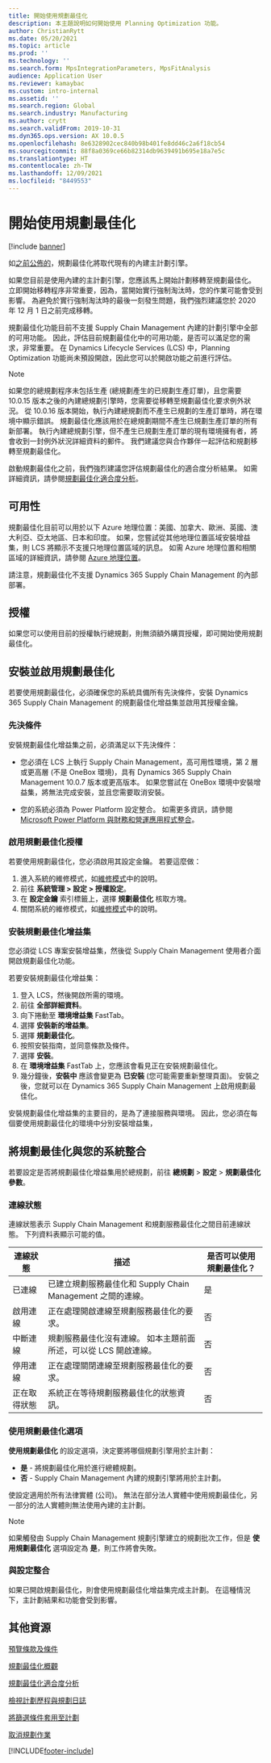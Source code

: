 ```yaml
---
title: 開始使用規劃最佳化
description: 本主題說明如何開始使用 Planning Optimization 功能。
author: ChristianRytt
ms.date: 05/20/2021
ms.topic: article
ms.prod: ''
ms.technology: ''
ms.search.form: MpsIntegrationParameters, MpsFitAnalysis
audience: Application User
ms.reviewer: kamaybac
ms.custom: intro-internal
ms.assetid: ''
ms.search.region: Global
ms.search.industry: Manufacturing
ms.author: crytt
ms.search.validFrom: 2019-10-31
ms.dyn365.ops.version: AX 10.0.5
ms.openlocfilehash: 8e6328902cec840b98b401fe8dd46c2a6f18cb54
ms.sourcegitcommit: 88f8a0369ce66b82314db9639491b695e18a7e5c
ms.translationtype: HT
ms.contentlocale: zh-TW
ms.lasthandoff: 12/09/2021
ms.locfileid: "8449553"
---
```

# <a name="get-started-with-planning-optimization"></a>開始使用規劃最佳化

[!include [banner](../../includes/banner.md)]

如[之前公佈的](../../get-started/removed-deprecated-features-scm-updates.md#use-of-built-in-supply-chain-management-master-planning-engine-for-distribution-scenarios)，規劃最佳化將取代現有的內建主計劃引擎。

如果您目前是使用內建的主計劃引擎，您應該馬上開始計劃移轉至規劃最佳化。 立即開始移轉程序非常重要，因為，當開始實行強制淘汰時，您的作業可能會受到影響。 為避免於實行強制淘汰時的最後一刻發生問題，我們強烈建議您於 2020 年 12 月 1 日之前完成移轉。 

規劃最佳化功能目前不支援 Supply Chain Management 內建的計劃引擎中全部的可用功能。 因此，評估目前規劃最佳化中的可用功能，是否可以滿足您的需求，非常重要。 在 Dynamics Lifecycle Services (LCS) 中，Planning Optimization 功能尚未預設開啟，因此您可以於開啟功能之前進行評估。

> [!NOTE]
> 如果您的總規劃程序未包括生產 (總規劃產生的已規劃生產訂單)，且您需要 10.0.15 版本之後的內建總規劃引擎時，您需要從移轉至規劃最佳化要求例外狀況。 從 10.0.16 版本開始，執行內建總規劃而不產生已規劃的生產訂單時，將在環境中顯示錯誤。 規劃最佳化應該用於在總規劃期間不產生已規劃生產訂單的所有新部署。 執行內建總規劃引擎，但不產生已規劃生產訂單的現有環境擁有者，將會收到一封例外狀況詳細資料的郵件。 我們建議您與合作夥伴一起評估和規劃移轉至規劃最佳化。

啟動規劃最佳化之前，我們強烈建議您評估規劃最佳化的適合度分析結果。 如需詳細資訊，請參閱[規劃最佳化適合度分析](planning-optimization-fit-analysis.md)。

## <a name="availability"></a>可用性

規劃最佳化目前可以用於以下 Azure 地理位置：美國、加拿大、歐洲、英國、澳大利亞、亞太地區、日本和印度。 如果，您嘗試從其他地理位置區域安裝增益集，則 LCS 將顯示不支援只地理位置區域的訊息。 如需 Azure 地理位置和相關區域的詳細資訊，請參閱 [Azure 地理位置](https://azure.microsoft.com/global-infrastructure/geographies/#geographies)。

請注意，規劃最佳化不支援 Dynamics 365 Supply Chain Management 的內部部署。

## <a name="licensing"></a>授權

如果您可以使用目前的授權執行總規劃，則無須額外購買授權，即可開始使用規劃最佳化。

## <a name="install-and-enable-planning-optimization"></a>安裝並啟用規劃最佳化

若要使用規劃最佳化，必須確保您的系統具備所有先決條件，安裝 Dynamics 365 Supply Chain Management 的規劃最佳化增益集並啟用其授權金鑰。

### <a name="prerequisites"></a>先決條件

安裝規劃最佳化增益集之前，必須滿足以下先決條件：

- 您必須在 LCS 上執行 Supply Chain Management，高可用性環境，第 2 層或更高層 (不是 OneBox 環境)，具有 Dynamics 365 Supply Chain Management 10.0.7 版本或更高版本。 如果您嘗試在 OneBox 環境中安裝增益集，將無法完成安裝，並且您需要取消安裝。

- 您的系統必須為 Power Platform 設定整合。 如需更多資訊，請參閱[Microsoft Power Platform 與財務和營運應用程式整合](../../../fin-ops-core/dev-itpro/power-platform/overview.md)。

### <a name="enable-the-planning-optimization-license"></a>啟用規劃最佳化授權

若要使用規劃最佳化，您必須啟用其設定金鑰。 若要這麼做：

1. 進入系統的維修模式，如[維修模式](../../../fin-ops-core/dev-itpro/sysadmin/maintenance-mode.md)中的說明。
1. 前往 **系統管理 \> 設定 \> 授權設定**。
1. 在 **設定金鑰** 索引標籤上，選擇 **規劃最佳化** 核取方塊。
1. 關閉系統的維修模式，如[維修模式](../../../fin-ops-core/dev-itpro/sysadmin/maintenance-mode.md)中的說明。

### <a name="install-the-planning-optimization-add-in"></a>安裝規劃最佳化增益集

您必須從 LCS 專案安裝增益集，然後從 Supply Chain Management 使用者介面開啟規劃最佳化功能。

若要安裝規劃最佳化增益集：

1. 登入 LCS，然後開啟所需的環境。
1. 前往 **全部詳細資料**。
1. 向下捲動至 **環境增益集** FastTab。
1. 選擇 **安裝新的增益集**。
1. 選擇 **規劃最佳化**。
1. 按照安裝指南，並同意條款及條件。
1. 選擇 **安裝**。
1. 在 **環境增益集** FastTab 上，您應該會看見正在安裝規劃最佳化。
1. 幾分鐘後，**安裝中** 應該會變更為 **已安裝** (您可能需要重新整理頁面)。 安裝之後，您就可以在 Dynamics 365 Supply Chain Management 上啟用規劃最佳化。

安裝規劃最佳化增益集的主要目的，是為了連接服務與環境。 因此，您必須在每個要使用規劃最佳化的環境中分別安裝增益集，

## <a name="integrate-planning-optimization-with-your-system"></a>將規劃最佳化與您的系統整合

若要設定是否將規劃最佳化增益集用於總規劃，前往 **總規劃** \> **設定** \> **規劃最佳化參數**。

### <a name="connection-status"></a>連線狀態

連線狀態表示 Supply Chain Management 和規劃服務最佳化之間目前連線狀態。 下列資料表顯示可能的值。

| 連線狀態 | 描述 | 是否可以使用規劃最佳化？ |
|---|---|---|
| 已連線 | 已建立規劃服務最佳化和 Supply Chain Management 之間的連線。 | 是 |
| 啟用連線 | 正在處理開啟連線至規劃服務最佳化的要求。 | 否 |
| 中斷連線 | 規劃服務最佳化沒有連線。 如本主題前面所述，可以從 LCS 開啟連線。 | 否 |
| 停用連線 | 正在處理關閉連線至規劃服務最佳化的要求。 | 否 |
| 正在取得狀態 | 系統正在等待規劃服務最佳化的狀態資訊。 | 否 |

### <a name="the-use-planning-optimization-option"></a>使用規劃最佳化選項

**使用規劃最佳化** 的設定選項，決定要將哪個規劃引擎用於主計劃：

- **是** - 將規劃最佳化用於進行總體規劃。
- **否** - Supply Chain Management 內建的規劃引擎將用於主計劃。

使設定適用於所有法律實體 (公司)。 無法在部分法人實體中使用規劃最佳化，另一部分的法人實體則無法使用內建的主計劃。

> [!NOTE]
> 如果觸發由 Supply Chain Management 規劃引擎建立的規劃批次工作，但是 **使用規劃最佳化** 選項設定為 **是**，則工作將會失敗。

### <a name="integration-with-the-setup"></a>與設定整合

如果已開啟規劃最佳化，則會使用規劃最佳化增益集完成主計劃。 在這種情況下，主計劃結果和功能會受到影響。

## <a name="additional-resources"></a>其他資源

[預覽條款及條件](https://go.microsoft.com/fwlink/?linkid=2015274)

[規劃最佳化概觀](planning-optimization-overview.md)

[規劃最佳化適合度分析](planning-optimization-fit-analysis.md)

[檢視計劃歷程與規劃日誌](plan-history-logs.md)

[將篩選條件套用至計劃](plan-filters.md)

[取消規劃作業](cancel-planning-job.md)


[!INCLUDE[footer-include](../../../includes/footer-banner.md)]
